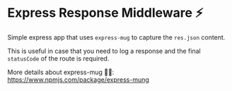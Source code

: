 # Express Response Middleware ⚡

Simple express app that uses `express-mug` to capture the `res.json` content.

This is useful in case that you need to log a response and the final `statusCode` of the route is required.

More details about express-mug 👩‍💻:
https://www.npmjs.com/package/express-mung